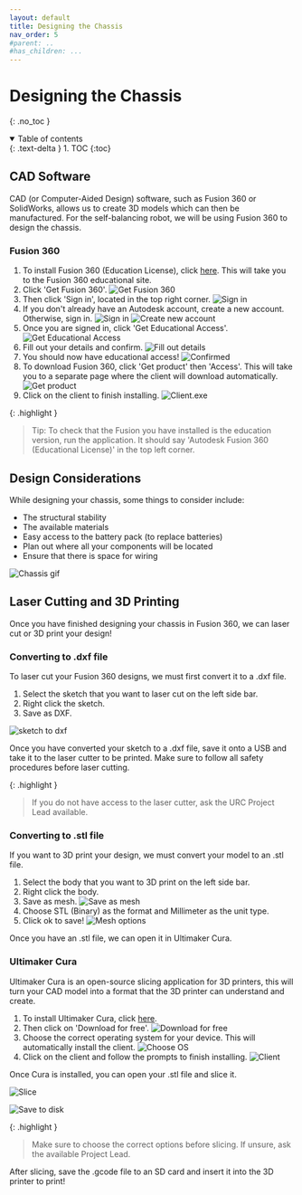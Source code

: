 ```yaml
---
layout: default
title: Designing the Chassis
nav_order: 5
#parent: ..
#has_children: ...
---
```


# Designing the Chassis
{: .no_toc }

<details open markdown="block">
  <summary>
    Table of contents
  </summary>
  {: .text-delta }
1. TOC
{:toc}
</details>

## CAD Software
CAD (or Computer-Aided Design) software, such as Fusion 360 or SolidWorks, allows us to create 3D models which can then be manufactured. For the self-balancing robot, we will be using Fusion 360 to design the chassis.


### Fusion 360
1. To install Fusion 360 (Education License), click <a href="https://www.autodesk.com/campaigns/education/fusion-360" target="_blank">here</a>. This will take you to the Fusion 360 educational site.
2. Click 'Get Fusion 360'.
![Get Fusion 360](http://127.0.0.1:4000/assets/designing_the_chassis/fusion/fusion_1.png)
3. Then click 'Sign in', located in the top right corner.
![Sign in](http://127.0.0.1:4000/assets/designing_the_chassis/fusion/fusion_5.png)
4. If you don't already have an Autodesk account, create a new account. Otherwise, sign in.
![Sign in](http://127.0.0.1:4000/assets/designing_the_chassis/fusion/fusion_6.png)
![Create new account](http://127.0.0.1:4000/assets/designing_the_chassis/fusion/fusion_7.png)
5. Once you are signed in, click 'Get Educational Access'.
![Get Educational Access](http://127.0.0.1:4000/assets/designing_the_chassis/fusion/fusion_3.png)
6. Fill out your details and confirm.
![Fill out details](http://127.0.0.1:4000/assets/designing_the_chassis/fusion/fusion_4.png)
7. You should now have educational access!
![Confirmed](http://127.0.0.1:4000/assets/designing_the_chassis/fusion/fusion_8.png)
8. To download Fusion 360, click 'Get product' then 'Access'. This will take you to a separate page where the client will download automatically. 
![Get product](http://127.0.0.1:4000/assets/designing_the_chassis/fusion/fusion_9.png)
9. Click on the client to finish installing.
![Client.exe](http://127.0.0.1:4000/assets/designing_the_chassis/fusion/fusion_10.png)

{: .highlight }
> Tip: To check that the Fusion you have installed is the education version, run the application. It should say 'Autodesk Fusion 360 (Educational License)' in the top left corner.


## Design Considerations
While designing your chassis, some things to consider include:

- The structural stability
- The available materials
- Easy access to the battery pack (to replace batteries)
- Plan out where all your components will be located
- Ensure that there is space for wiring

![Chassis gif](http://127.0.0.1:4000/assets/designing_the_chassis/ezgif.com-gif-maker.gif)

## Laser Cutting and 3D Printing
Once you have finished designing your chassis in Fusion 360, we can laser cut or 3D print your design!

### Converting to .dxf file
To laser cut your Fusion 360 designs, we must first convert it to a .dxf file.

1. Select the sketch that you want to laser cut on the left side bar.
2. Right click the sketch.
3. Save as DXF.

![sketch to dxf](http://127.0.0.1:4000/assets/designing_the_chassis/laser_cutting_and_3d_printing/sketch_to_dxf.png)

Once you have converted your sketch to a .dxf file, save it onto a USB and take it to the laser cutter to be printed. Make sure to follow all safety procedures before laser cutting.

{: .highlight }
> If you do not have access to the laser cutter, ask the URC Project Lead available.

### Converting to .stl file
If you want to 3D print your design, we must convert your model to an .stl file.

1. Select the body that you want to 3D print on the left side bar.
2. Right click the body.
3. Save as mesh.
![Save as mesh](http://127.0.0.1:4000/assets/designing_the_chassis/laser_cutting_and_3d_printing/save_as_mesh.png)
4. Choose STL (Binary) as the format and Millimeter as the unit type.
5. Click ok to save!
![Mesh options](http://127.0.0.1:4000/assets/designing_the_chassis/laser_cutting_and_3d_printing/mesh_options.png)

Once you have an .stl file, we can open it in Ultimaker Cura.

### Ultimaker Cura
Ultimaker Cura is an open-source slicing application for 3D printers, this will turn your CAD model into a format that the 3D printer can understand and create. 

1. To install Ultimaker Cura, click <a href="https://ultimaker.com/software/ultimaker-cura" target="_blank">here</a>.
2. Then click on 'Download for free'.
![Download for free](http://127.0.0.1:4000/assets/designing_the_chassis/cura/cura_1.png)
3. Choose the correct operating system for your device. This will automatically install the client.
![Choose OS](http://127.0.0.1:4000/assets/designing_the_chassis/cura/cura_2.png)
4. Click on the client and follow the prompts to finish installing.
![Client](http://127.0.0.1:4000/assets/designing_the_chassis/cura/cura_3.png)

Once Cura is installed, you can open your .stl file and slice it.

![Slice](http://127.0.0.1:4000/assets/designing_the_chassis/laser_cutting_and_3d_printing/cura.png)

![Save to disk](http://127.0.0.1:4000/assets/designing_the_chassis/laser_cutting_and_3d_printing/save_to_disk.png)


{: .highlight }
> Make sure to choose the correct options before slicing. If unsure, ask the available Project Lead.

After slicing, save the .gcode file to an SD card and insert it into the 3D printer to print!
